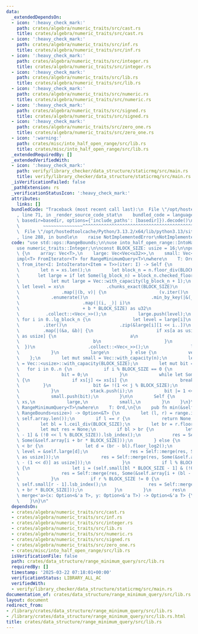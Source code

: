 ```yaml
---
data:
  _extendedDependsOn:
  - icon: ':heavy_check_mark:'
    path: crates/algebra/numeric_traits/src/cast.rs
    title: crates/algebra/numeric_traits/src/cast.rs
  - icon: ':heavy_check_mark:'
    path: crates/algebra/numeric_traits/src/inf.rs
    title: crates/algebra/numeric_traits/src/inf.rs
  - icon: ':heavy_check_mark:'
    path: crates/algebra/numeric_traits/src/integer.rs
    title: crates/algebra/numeric_traits/src/integer.rs
  - icon: ':heavy_check_mark:'
    path: crates/algebra/numeric_traits/src/lib.rs
    title: crates/algebra/numeric_traits/src/lib.rs
  - icon: ':heavy_check_mark:'
    path: crates/algebra/numeric_traits/src/numeric.rs
    title: crates/algebra/numeric_traits/src/numeric.rs
  - icon: ':heavy_check_mark:'
    path: crates/algebra/numeric_traits/src/signed.rs
    title: crates/algebra/numeric_traits/src/signed.rs
  - icon: ':heavy_check_mark:'
    path: crates/algebra/numeric_traits/src/zero_one.rs
    title: crates/algebra/numeric_traits/src/zero_one.rs
  - icon: ':warning:'
    path: crates/misc/into_half_open_range/src/lib.rs
    title: crates/misc/into_half_open_range/src/lib.rs
  _extendedRequiredBy: []
  _extendedVerifiedWith:
  - icon: ':heavy_check_mark:'
    path: verify/library_checker/data_structure/staticrmq/src/main.rs
    title: verify/library_checker/data_structure/staticrmq/src/main.rs
  _isVerificationFailed: false
  _pathExtension: rs
  _verificationStatusIcon: ':heavy_check_mark:'
  attributes:
    links: []
  bundledCode: "Traceback (most recent call last):\n  File \"/opt/hostedtoolcache/Python/3.13.2/x64/lib/python3.13/site-packages/onlinejudge_verify/documentation/build.py\"\
    , line 71, in _render_source_code_stat\n    bundled_code = language.bundle(stat.path,\
    \ basedir=basedir, options={'include_paths': [basedir]}).decode()\n          \
    \         ~~~~~~~~~~~~~~~^^^^^^^^^^^^^^^^^^^^^^^^^^^^^^^^^^^^^^^^^^^^^^^^^^^^^^^^^^^^^^^^^^\n\
    \  File \"/opt/hostedtoolcache/Python/3.13.2/x64/lib/python3.13/site-packages/onlinejudge_verify/languages/rust.py\"\
    , line 288, in bundle\n    raise NotImplementedError\nNotImplementedError\n"
  code: "use std::ops::RangeBounds;\n\nuse into_half_open_range::IntoHalfOpenRange;\n\
    use numeric_traits::Integer;\n\nconst BLOCK_SIZE: usize = 16;\n\npub struct RangeMinimumQuery<T>\
    \ {\n    array: Vec<T>,\n    large: Vec<Vec<u32>>,\n    small: Vec<u16>,\n}\n\n\
    impl<T> FromIterator<T> for RangeMinimumQuery<T>\nwhere\n    T: Ord,\n{\n    fn\
    \ from_iter<I: IntoIterator<Item = T>>(iter: I) -> Self {\n        let xs = iter.into_iter().collect::<Vec<_>>();\n\
    \        let n = xs.len();\n        let block_n = n.floor_div(BLOCK_SIZE);\n \
    \       let large = if let Some(lg_block_n) = block_n.checked_floor_log2() {\n\
    \            let mut large = Vec::with_capacity(lg_block_n + 1);\n           \
    \ let level = xs\n                .chunks_exact(BLOCK_SIZE)\n                .enumerate()\n\
    \                .map(|(b, v)| {\n                    (v.iter()\n            \
    \            .enumerate()\n                        .min_by_key(|&(_, x)| x)\n\
    \                        .map(|(i, _)| i)\n                        .unwrap()\n\
    \                        + b * BLOCK_SIZE) as u32\n                })\n      \
    \          .collect::<Vec<_>>();\n            large.push(level);\n           \
    \ for i in 0..lg_block_n {\n                let level = large[i]\n           \
    \         .iter()\n                    .zip(&large[i][1 << i..])\n           \
    \         .map(|(&a, &b)| {\n                        if xs[a as usize] <= xs[b\
    \ as usize] {\n                            a\n                        } else {\n\
    \                            b\n                        }\n                  \
    \  })\n                    .collect::<Vec<_>>();\n                large.push(level);\n\
    \            }\n            large\n        } else {\n            vec![]\n    \
    \    };\n        let mut small = Vec::with_capacity(n);\n        let mut stack\
    \ = Vec::<usize>::with_capacity(BLOCK_SIZE);\n        let mut bit = 0;\n     \
    \   for i in 0..n {\n            if i % BLOCK_SIZE == 0 {\n                stack.clear();\n\
    \                bit = 0;\n            }\n            while let Some(&j) = stack.last()\
    \ {\n                if xs[j] <= xs[i] {\n                    break;\n       \
    \         }\n                bit &= !(1 << j % BLOCK_SIZE);\n                stack.pop();\n\
    \            }\n            stack.push(i);\n            bit |= 1 << i % BLOCK_SIZE;\n\
    \            small.push(bit);\n        }\n\n        Self {\n            array:\
    \ xs,\n            large,\n            small,\n        }\n    }\n}\n\nimpl<T>\
    \ RangeMinimumQuery<T>\nwhere\n    T: Ord,\n{\n    pub fn min(&self, range: impl\
    \ RangeBounds<usize>) -> Option<&T> {\n        let (l, r) = range.into_half_open_range(0,\
    \ self.array.len());\n        if l == r {\n            return None;\n        }\n\
    \        let bl = l.ceil_div(BLOCK_SIZE);\n        let br = r.floor_div(BLOCK_SIZE);\n\
    \        let mut res = None;\n        if bl > br {\n            let i = (self.small[r\
    \ - 1] & (!0 << l % BLOCK_SIZE)).lsb_index();\n            res = Self::merge(res,\
    \ Some(&self.array[i + br * BLOCK_SIZE]));\n        } else {\n            if bl\
    \ < br {\n                let d = (br - bl).floor_log2();\n                let\
    \ level = &self.large[d];\n                res = Self::merge(res, Some(&self.array[level[bl]\
    \ as usize]));\n                res = Self::merge(res, Some(&self.array[level[br\
    \ - (1 << d)] as usize]));\n            }\n            if l % BLOCK_SIZE != 0\
    \ {\n                let i = (self.small[bl * BLOCK_SIZE - 1] & (!0 << l % BLOCK_SIZE)).lsb_index();\n\
    \                res = Self::merge(res, Some(&self.array[i + (bl - 1) * BLOCK_SIZE]));\n\
    \            }\n            if r % BLOCK_SIZE != 0 {\n                let i =\
    \ self.small[r - 1].lsb_index();\n                res = Self::merge(res, Some(&self.array[i\
    \ + br * BLOCK_SIZE]));\n            }\n        }\n        res\n    }\n\n    fn\
    \ merge<'a>(x: Option<&'a T>, y: Option<&'a T>) -> Option<&'a T> {\n        x.into_iter().chain(y.into_iter()).min()\n\
    \    }\n}\n"
  dependsOn:
  - crates/algebra/numeric_traits/src/cast.rs
  - crates/algebra/numeric_traits/src/inf.rs
  - crates/algebra/numeric_traits/src/integer.rs
  - crates/algebra/numeric_traits/src/lib.rs
  - crates/algebra/numeric_traits/src/numeric.rs
  - crates/algebra/numeric_traits/src/signed.rs
  - crates/algebra/numeric_traits/src/zero_one.rs
  - crates/misc/into_half_open_range/src/lib.rs
  isVerificationFile: false
  path: crates/data_structure/range_minimum_query/src/lib.rs
  requiredBy: []
  timestamp: '2025-03-22 07:18:01+00:00'
  verificationStatus: LIBRARY_ALL_AC
  verifiedWith:
  - verify/library_checker/data_structure/staticrmq/src/main.rs
documentation_of: crates/data_structure/range_minimum_query/src/lib.rs
layout: document
redirect_from:
- /library/crates/data_structure/range_minimum_query/src/lib.rs
- /library/crates/data_structure/range_minimum_query/src/lib.rs.html
title: crates/data_structure/range_minimum_query/src/lib.rs
---
```

